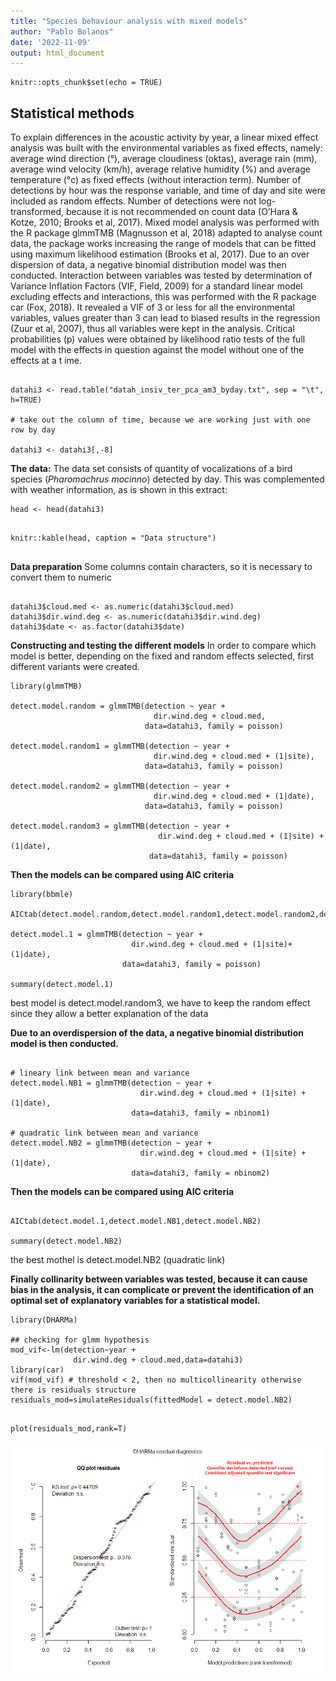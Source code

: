 ```yaml
---
title: "Species behaviour analysis with mixed models"
author: "Pablo Bolanos"
date: '2022-11-09'
output: html_document
---
```


```{r setup, include=FALSE}
knitr::opts_chunk$set(echo = TRUE)
```

## Statistical methods

To explain differences in the acoustic activity by year, a linear mixed effect analysis was built with the environmental variables as fixed effects, namely: average wind direction (°), average cloudiness (oktas), average rain (mm), average wind velocity (km/h), average relative humidity (%) and average temperature (°c) as fixed effects (without interaction term). Number of detections by hour was the response variable, and time of day and site were included as random effects. Number of detections were not log-transformed, because it is not recommended on count data (O’Hara & Kotze, 2010; Brooks et al, 2017). Mixed model analysis was performed with the R package glmmTMB (Magnusson et al, 2018) adapted to analyse count data, the package works increasing the range of models that can be fitted using maximum likelihood estimation (Brooks et al, 2017). Due to an over dispersion of data, a negative binomial distribution model was then conducted. Interaction between variables was tested by determination of Variance Inflation Factors (VIF, Field, 2009) for a standard linear model excluding effects and interactions, this was performed with the R package car (Fox, 2018). It revealed a VIF of 3 or less for all the environmental variables, values greater than 3 can lead to biased results in the regression (Zuur et al, 2007), thus all variables were kept in the analysis. Critical probabilities (p) values were obtained by likelihood ratio tests of the full model with the effects in question against the model without one of the effects at a t ime.

```{r include=FALSE}

datahi3 <- read.table("datah_insiv_ter_pca_am3_byday.txt", sep = "\t", h=TRUE)

# take out the column of time, because we are working just with one row by day

datahi3 <- datahi3[,-8] 

```

**The data:**
The data set consists of quantity of vocalizations of a bird species (*Pharomachrus mocinno*) detected by day. This was complemented with weather information, as is shown in this extract:    

```{r include=FALSE}
head <- head(datahi3)
```

```{r echo = FALSE}

knitr::kable(head, caption = "Data structure")


```

**Data preparation**
Some columns contain characters, so it is necessary to convert them to numeric

```{r include=TRUE}

datahi3$cloud.med <- as.numeric(datahi3$cloud.med)
datahi3$dir.wind.deg <- as.numeric(datahi3$dir.wind.deg)
datahi3$date <- as.factor(datahi3$date)

```

**Constructing and testing the different models**
In order to compare which model is better, depending on the fixed and random effects selected, first different variants were created.

```{r include=TRUE, message=FALSE, warning=FALSE}
library(glmmTMB)

detect.model.random = glmmTMB(detection ~ year +
                                dir.wind.deg + cloud.med,
                              data=datahi3, family = poisson)

detect.model.random1 = glmmTMB(detection ~ year +
                                dir.wind.deg + cloud.med + (1|site),
                              data=datahi3, family = poisson)

detect.model.random2 = glmmTMB(detection ~ year +
                                dir.wind.deg + cloud.med + (1|date),
                              data=datahi3, family = poisson)

detect.model.random3 = glmmTMB(detection ~ year +
                                 dir.wind.deg + cloud.med + (1|site) + (1|date),
                               data=datahi3, family = poisson)

```

**Then the models can be compared using AIC criteria**

```{r include=TRUE, message=FALSE, warning=FALSE}
library(bbmle) 

AICtab(detect.model.random,detect.model.random1,detect.model.random2,detect.model.random3) 

detect.model.1 = glmmTMB(detection ~ year +
                           dir.wind.deg + cloud.med + (1|site)+(1|date),
                         data=datahi3, family = poisson)                  

summary(detect.model.1)

```

best model is detect.model.random3, we have to keep the random effect since they allow a better explanation of the data

**Due to an overdispersion of the data, a negative binomial distribution model is then conducted.** 

```{r include=TRUE, message=FALSE, warning=FALSE}

# lineary link between mean and variance
detect.model.NB1 = glmmTMB(detection ~ year +
                             dir.wind.deg + cloud.med + (1|site) + (1|date),
                           data=datahi3, family = nbinom1)

# quadratic link between mean and variance  
detect.model.NB2 = glmmTMB(detection ~ year +
                             dir.wind.deg + cloud.med + (1|site) + (1|date),
                           data=datahi3, family = nbinom2) 

```

**Then the models can be compared using AIC criteria**


```{r include=TRUE, message=FALSE, warning=FALSE}

AICtab(detect.model.1,detect.model.NB1,detect.model.NB2)

summary(detect.model.NB2)

```
the best mothel is detect.model.NB2 (quadratic link)

**Finally collinarity between variables was tested, because it can cause bias in the analysis, it can complicate or prevent the identification of an optimal set of explanatory variables for a statistical model.** 


```{r include=TRUE, message=FALSE, warning=FALSE}
library(DHARMa)

## checking for glmm hypothesis
mod_vif<-lm(detection~year +
              dir.wind.deg + cloud.med,data=datahi3)
library(car)
vif(mod_vif) # threshold < 2, then no multicollinearity otherwise there is residuals structure
residuals_mod=simulateResiduals(fittedModel = detect.model.NB2)

```


```{r echo=FALSE, message=FALSE, warning=FALSE}

plot(residuals_mod,rank=T) 

```

![alt text](https://github.com/PabloRBS/mixed_model_vocal_activity/blob/main/dharma_diagnostics.png?raw=true)
